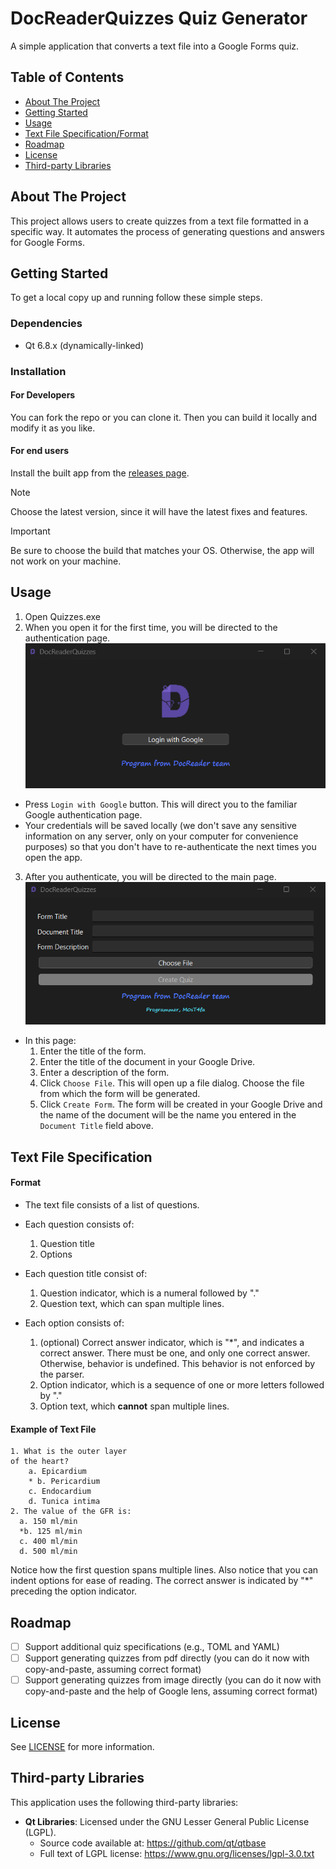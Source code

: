 # DocReaderQuizzes Quiz Generator

A simple application that converts a text file into a Google Forms quiz.

## Table of Contents
- [About The Project](#about-the-project)
- [Getting Started](#getting-started)
- [Usage](#usage)
- [Text File Specification/Format](#text-file-specification)
- [Roadmap](#roadmap)
- [License](#license)
- [Third-party Libraries](#third-party-libraries)

## About The Project

This project allows users to create quizzes from a text file formatted in a specific way. It automates the process of generating questions and answers for Google Forms.

## Getting Started

To get a local copy up and running follow these simple steps.

### Dependencies

- Qt 6.8.x (dynamically-linked)

### Installation

#### For Developers
You can fork the repo or you can clone it. Then you can build it locally and modify it as you like.

#### For end users
Install the built app from the [releases page](https://github.com/M0ST4FA/DocReaderQuizzes/releases). 

> [!NOTE]
> Choose the latest version, since it will have the latest fixes and features. 

> [!IMPORTANT]
> Be sure to choose the build that matches your OS. Otherwise, the app will not work on your machine.

## Usage

1. Open Quizzes.exe
2. When you open it for the first time, you will be directed to the authentication page. 
![Authentication page](assets/images/login-page.png "Login page")
  - Press ```Login with Google``` button. This will direct you to the familiar Google authentication page.
  - Your credentials will be saved locally (we don't save any sensitive information on any server, only on your computer for convenience purposes) so that you don't have to re-authenticate the next times you open the app.
3. After you authenticate, you will be directed to the main page.
![Main page](assets/images/application-page.png "Main page")
  - In this page:
    1. Enter the title of the form.
    2. Enter the title of the document in your Google Drive.
    3. Enter a description of the form.
    4. Click ```Choose File```. This will open up a file dialog. Choose the file from which the form will be generated.
    5. Click ```Create Form```. The form will be created in your Google Drive and the name of the document will be the name you entered in the ```Document Title``` field above.

## Text File Specification

#### Format
- The text file consists of a list of questions.

- Each question consists of:
  1. Question title
  2. Options

- Each question title consist of:
  1. Question indicator, which is a numeral followed by "."
  2. Question text, which can span multiple lines.

- Each option consists of:
  1. (optional) Correct answer indicator, which is "*", and indicates a correct answer. There must be one, and only one correct answer. Otherwise, behavior is undefined. This behavior is not enforced by the parser.
  2. Option indicator, which is a sequence of one or more letters followed by "."
  3. Option text, which **cannot** span multiple lines.

#### Example of Text File

``` text
1. What is the outer layer 
of the heart?
	a. Epicardium
	* b. Pericardium
	c. Endocardium
	d. Tunica intima
2. The value of the GFR is:
  a. 150 ml/min
  *b. 125 ml/min
  c. 400 ml/min
  d. 500 ml/min
```
Notice how  the first question spans multiple lines. Also notice that you can indent options for ease of reading. The correct answer is indicated by "*" preceding the option indicator.

## Roadmap

- [ ] Support additional quiz specifications (e.g., TOML and YAML)
- [ ] Support generating quizzes from pdf directly (you can do it now with copy-and-paste, assuming correct format)
- [ ] Support generating quizzes from image directly (you can do it now with copy-and-paste and the help of Google lens, assuming correct format)

## License

See [LICENSE](LICENSE) for more information.

## Third-party Libraries

This application uses the following third-party libraries:

- **Qt Libraries**: Licensed under the GNU Lesser General Public License (LGPL).
  - Source code available at: https://github.com/qt/qtbase
  - Full text of LGPL license: https://www.gnu.org/licenses/lgpl-3.0.txt
